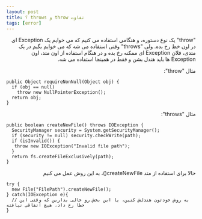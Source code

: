 ```yaml
---
layout: post
title: ‫ تفاوت throw و throws ؟
tags: [error]
---
```




<!-- comment #792058980 -->
<p dir='rtl' align='right'>
"throw" یک نوع دستوره، و هنگامی استفاده می کنیم که می خوایم یک Exception ای در اون خط رخ بده. ولی "throws" وقتی استفاده می شه که می خوایم بگیم در یک متدی، فلان Exception ای ممکنه رخ بده و در هنگام استفاده از اون متد، اون Exception ها باید هندل بشن و فقط در همینجا استفاده می شه.
</p>
<p dir='rtl' align='right'>مثال "throw":
</p>

```
public Object requireNonNull(Object obj) {
  if (obj == null)
    throw new NullPointerException();
  return obj;
}
```
<p dir='rtl' align='right'>مثال "throws":</p>

```
public boolean createNewFile() throws IOException {
  SecurityManager security = System.getSecurityManager();
  if (security != null) security.checkWrite(path);
  if (isInvalid()) {
   throw new IOException("Invalid file path");
  }
  return fs.createFileExclusively(path);
}
```
<p dir='rtl' align='right'>حالا برای استفاده از متد createNewFile()، به این روش عمل می کنیم</p>

```
try {
  new File("FilePath").createNewFile();
} catch(IOException e){
  // به روش خودتون هندلش کنین، یا این بخش رو خالی بذارین که وقتی این خطا رخ داد، هیچ اتفاقی نیافته
}
```

